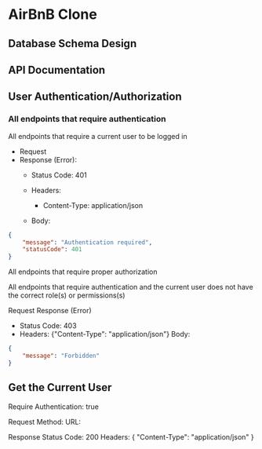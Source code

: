 # AirBnB Clone

## Database Schema Design
<add image here once created>

## API Documentation

## User Authentication/Authorization

### All endpoints that require authentication

All endpoints that require a current user to be logged in

* Request
* Response (Error):
    * Status Code: 401
    * Headers: 
        * Content-Type: application/json

    * Body:
```json
{
    "message": "Authentication required",
    "statusCode": 401
}
```

All endpoints that require proper authorization

All endpoints that require authentication and the current user does not have the correct role(s) or permissions(s)

Request
Response (Error)
- Status Code: 403
- Headers: {"Content-Type": "application/json"}
Body: 
```json
{
    "message": "Forbidden"
}
```

## Get the Current User

Require Authentication: true

Request
Method:
URL:

Response
Status Code: 200
Headers: {
    "Content-Type": "application/json"
}



